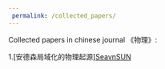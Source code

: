 ```yaml
---
 permalink: /collected_papers/
---
```


Collected papers in chinese journal 《物理》:

1.[安德森局域化的物理起源]<a href="[https://www.cnblogs.com/sevan232975](https://wuli.iphy.ac.cn/cn/article/doi/10.7693/wl20230512)" target="_blank">SeavnSUN</a>





